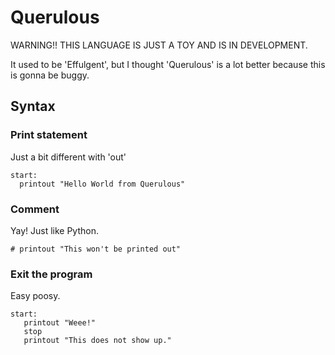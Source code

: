 # Querulous

WARNING!! THIS LANGUAGE IS JUST A TOY AND IS IN DEVELOPMENT.

It used to be 'Effulgent', but I thought 'Querulous' is a lot better because this is gonna be buggy.

## Syntax

### Print statement
Just a bit different with 'out'
```
start:
  printout "Hello World from Querulous"
```

### Comment
Yay! Just like Python.
```
# printout "This won't be printed out"
```

### Exit the program
Easy poosy.
```
start:
   printout "Weee!"
   stop
   printout "This does not show up."
```
